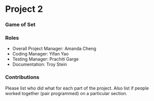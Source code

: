 # Project 2
### Game of Set

### Roles
* Overall Project Manager: Amanda Cheng
* Coding Manager: Yifan Yao
* Testing Manager: Prachiti Garge
* Documentation: Troy Stein

### Contributions
Please list who did what for each part of the project.
Also list if people worked together (pair programmed) on a particular section.
